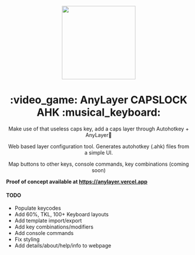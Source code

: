<p align="center"><img height="200" src="https://user-images.githubusercontent.com/14796164/128657779-3583832f-1393-439f-8cb2-67de0a91fc2b.png"></p>
<h1 align="center">:video_game: AnyLayer CAPSLOCK AHK :musical_keyboard:</h1>
<p align="center">Make use of that useless caps key, add a caps layer through Autohotkey + AnyLayer🎇</p>
<p align="center">Web based layer configuration tool. Generates autohotkey (.ahk) files from a simple UI.</p>
  
<p align="center">Map buttons to other keys, console commands, key combinations (coming soon)</p>

<strong>Proof of concept available at https://anylayer.vercel.app</strong>

<h4>TODO</h4>
<ul>
  <li>Populate keycodes</li>
   <li>Add 60%, TKL, 100+ Keyboard layouts</li>
   <li>Add template import/export</li>
   <li>Add key combinations/modifiers</li>
   <li>Add console commands</li>
   <li>Fix styling</li>
   <li>Add details/about/help/info to webpage</li>
</ul>
